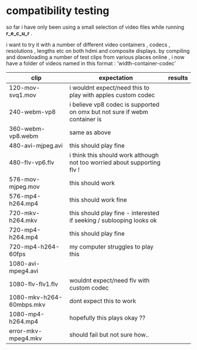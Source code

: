# compatibility testing

so far i have only been using a small selection of video files while running **r_e_c_u_r** .

i want to try it with a number of different video containers , codecs , resolutions , lengths etc on
both hdmi and composite displays. by compiling and downloading a number of test clips from various places online ,
i now have a folder of videos named in this format : 'width-container-codec'

clip | expectation | results
--- | --- | ---
120-mov-svq1.mov | i wouldnt expect/need this to play with apples custom codec |
240-webm-vp8 | i believe vp8 codec is supported on omx but not sure if webm container is |
360-webm-vp8.webm | same as above |
480-avi-mjpeg.avi | this should play fine
480-flv-vp6.flv | i think this should work although not too worried about supporting flv ! |
576-mov-mjpeg.mov | this should work |
576-mp4-h264.mp4 | this should work fine |
720-mkv-h264.mkv | this should play fine - interested if seeking / sublooping looks ok |
720-mp4-h264.mp4 | this should play fine |
720-mp4-h264-60fps | my computer struggles to play this |
1080-avi-mpeg4.avi |
1080-flv-flv1.flv | wouldnt expect/need flv with custom codec |
1080-mkv-h264-60mbps.mkv | dont expect this to work |
1080-mp4-h264.mp4 | hopefully this plays okay ?? |
error-mkv-mpeg4.mkv | should fail but not sure how.. |
